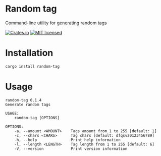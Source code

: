 # Random tag
Command-line utility for generating random tags

[![Crates.io][crates-badge]][crates-url]
[![MIT licensed][mit-badge]][mit-url]

[crates-badge]: https://img.shields.io/crates/v/random-tag.svg
[crates-url]: https://crates.io/crates/random-tag
[mit-badge]: https://img.shields.io/badge/license-MIT-blue.svg
[mit-url]: LICENSE

# Installation
``` bash
cargo install random-tag
```

# Usage
```
random-tag 0.1.4
Generate random tags

USAGE:
    random-tag [OPTIONS]

OPTIONS:
    -a, --amount <AMOUNT>    Tags amount from 1 to 255 [default: 1]
    -c, --chars <CHARS>      Tag chars [default: dfqsvz0123456789]
    -h, --help               Print help information
    -l, --length <LENGTH>    Tag length from 1 to 255 [default: 6]
    -V, --version            Print version information
```
